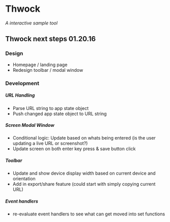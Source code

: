 # Thwock
_A interactive sample tool_

## Thwock next steps 01.20.16

### Design
- Homepage / landing page
- Redesign toolbar / modal window

### Development

##### URL Handling
- Parse URL string to app state object
- Push changed app state object to URL string

##### Screen Modal Window
- Conditional logic: Update based on whats being entered (is the user updating a live URL or screenshot?)
- Update screen on both enter key press & save button click

#####  Toolbar
- Update and show device display width based on current device and orientation
- Add in export/share feature (could start with simply copying current URL)

##### Event handlers
- re-evaluate event handlers to see what can get moved into set functions

